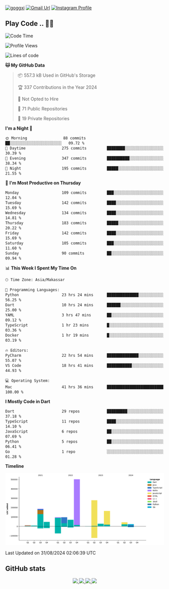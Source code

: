 [![goggxi](https://img.shields.io/badge/Portofolio-Goggxi-orange)](https://goggxi.github.io)
[![Gmail Url](https://img.shields.io/twitter/url?label=Goggxi@gmail.com&logo=gmail&style=social&url=http%3A%2F%2Fmailto%3Acontact.Goggxi@gmail.com)](mailto:Goggxi@gmail.com) [![Instagram Profile](https://img.shields.io/twitter/url?label=moh_rifkan&logo=instagram&style=social&url=https://www.instagram.com/moh_rifkan/)](https://www.instagram.com/moh_rifkan/)

## Play Code .. 💬🚀

<!-- [![Moh Rifkan GitHub stats](https://github-readme-stats.vercel.app/api?username=goggxi&count_private=true&show_icons=true&theme=dracula&custom_title=Goggxi%20Statistic%20🚀)](https://github.com/goggxi/goggxi)

[![Top Langs](https://github-readme-stats.vercel.app/api/top-langs/?username=goggxi&langs_count=8&layout=compact&show_icons=true&theme=dracula)](https://github.com/goggxi/goggxi) -->

<!--START_SECTION:waka-->
![Code Time](http://img.shields.io/badge/Code%20Time-3%2C252%20hrs%2052%20mins-blue)

![Profile Views](http://img.shields.io/badge/Profile%20Views-3-blue)

![Lines of code](https://img.shields.io/badge/From%20Hello%20World%20I%27ve%20Written-1.5%20million%20lines%20of%20code-blue)

**🐱 My GitHub Data** 

> 📦 557.3 kB Used in GitHub's Storage 
 > 
> 🏆 337 Contributions in the Year 2024
 > 
> 🚫 Not Opted to Hire
 > 
> 📜 71 Public Repositories 
 > 
> 🔑 19 Private Repositories 
 > 
**I'm a Night 🦉** 

```text
🌞 Morning                88 commits          ██░░░░░░░░░░░░░░░░░░░░░░░   09.72 % 
🌆 Daytime                275 commits         ████████░░░░░░░░░░░░░░░░░   30.39 % 
🌃 Evening                347 commits         ██████████░░░░░░░░░░░░░░░   38.34 % 
🌙 Night                  195 commits         █████░░░░░░░░░░░░░░░░░░░░   21.55 % 
```
📅 **I'm Most Productive on Thursday** 

```text
Monday                   109 commits         ███░░░░░░░░░░░░░░░░░░░░░░   12.04 % 
Tuesday                  142 commits         ████░░░░░░░░░░░░░░░░░░░░░   15.69 % 
Wednesday                134 commits         ████░░░░░░░░░░░░░░░░░░░░░   14.81 % 
Thursday                 183 commits         █████░░░░░░░░░░░░░░░░░░░░   20.22 % 
Friday                   142 commits         ████░░░░░░░░░░░░░░░░░░░░░   15.69 % 
Saturday                 105 commits         ███░░░░░░░░░░░░░░░░░░░░░░   11.60 % 
Sunday                   90 commits          ██░░░░░░░░░░░░░░░░░░░░░░░   09.94 % 
```


📊 **This Week I Spent My Time On** 

```text
🕑︎ Time Zone: Asia/Makassar

💬 Programming Languages: 
Python                   23 hrs 24 mins      ██████████████░░░░░░░░░░░   56.25 % 
Dart                     10 hrs 24 mins      ██████░░░░░░░░░░░░░░░░░░░   25.00 % 
YAML                     3 hrs 47 mins       ██░░░░░░░░░░░░░░░░░░░░░░░   09.12 % 
TypeScript               1 hr 23 mins        █░░░░░░░░░░░░░░░░░░░░░░░░   03.36 % 
Docker                   1 hr 19 mins        █░░░░░░░░░░░░░░░░░░░░░░░░   03.19 % 

🔥 Editors: 
PyCharm                  22 hrs 54 mins      ██████████████░░░░░░░░░░░   55.07 % 
VS Code                  18 hrs 41 mins      ███████████░░░░░░░░░░░░░░   44.93 % 

💻 Operating System: 
Mac                      41 hrs 36 mins      █████████████████████████   100.00 % 
```

**I Mostly Code in Dart** 

```text
Dart                     29 repos            █████████░░░░░░░░░░░░░░░░   37.18 % 
TypeScript               11 repos            ████░░░░░░░░░░░░░░░░░░░░░   14.10 % 
JavaScript               6 repos             ██░░░░░░░░░░░░░░░░░░░░░░░   07.69 % 
Python                   5 repos             ██░░░░░░░░░░░░░░░░░░░░░░░   06.41 % 
Go                       1 repo              ░░░░░░░░░░░░░░░░░░░░░░░░░   01.28 % 
```



**Timeline**

![Lines of Code chart](https://raw.githubusercontent.com/Goggxi/Goggxi/main/assets/bar_graph.png)


 Last Updated on 31/08/2024 02:06:39 UTC
<!--END_SECTION:waka-->

## GitHub stats

<p align="center">
  <a href="https://github.com/goggxi">
    <img src="http://github-profile-summary-cards.vercel.app/api/cards/profile-details?username=goggxi&theme=transparent" />
  </a>
  <a href="https://github.com/goggxi">
    <img src="https://github-readme-streak-stats.herokuapp.com/?user=goggxi&hide_border=true&card_width=338&theme=transparent" />
  </a>
  <a href="https://github.com/goggxi">
    <img src="http://github-profile-summary-cards.vercel.app/api/cards/stats?username=goggxi&theme=transparent" />
  </a>
  <a href="https://github.com/goggxi">
    <img src="https://github-readme-stats.vercel.app/api/top-langs/?username=goggxi&langs_count=10&exclude_repo=&hide=c,makefile,html,css,sass,nix,nunjucks,tsql,dockerfile,shell&card_width=699&hide_border=true&theme=transparent" />
  </a>
  <!-- <br/>
  <a href="https://github.com/goggxi">
    <img src="https://komarev.com/ghpvc/?username=goggxi&color=blue&style=flat" />
  </a> -->
</p>
